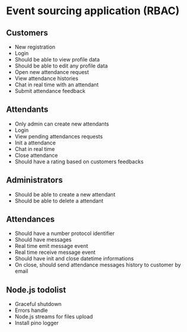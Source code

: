 # Event sourcing application (RBAC)

## Customers

- New registration
- Login
- Should be able to view profile data
- Should be able to edit any profile data
- Open new attendance request
- View attendance histories
- Chat in real time with an attendant
- Submit attendance feedback

## Attendants

- Only admin can create new attendants
- Login
- View pending attendances requests
- Init a attendance
- Chat in real time
- Close attendance
- Should have a rating based on customers feedbacks

## Administrators

- Should be able to create a new attendant
- Should be able to delete a attendant

## Attendances

- Should have a number protocol identifier
- Should have messages
- Real time emit message event
- Real time receive message event
- Should have init and close datetime informations
- On close, should send attendance messages history to customer by email

## Node.js todolist

- Graceful shutdown
- Errors handle
- Node.js streams for files upload
- Install pino logger
